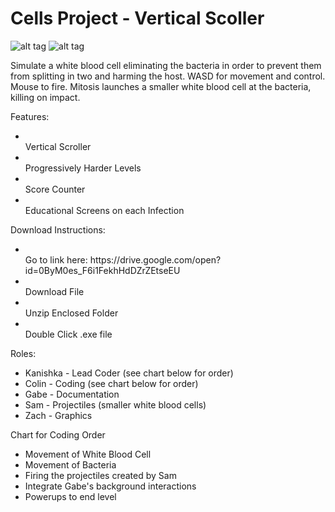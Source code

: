# Cells Project - Vertical Scoller #

![alt tag](https://github.com/KRagula/Programming-II-Portfolio/VirusChampion/Screenshots/TitleScreen.png)
![alt tag](https://github.com/KRagula/Programming-II-Portfolio/VirusChampion/InstructionScreen.png)

Simulate a white blood cell eliminating the bacteria in order to prevent them from splitting in two and harming the host.  WASD for movement and control.  Mouse to fire.  Mitosis launches a smaller white blood cell at the bacteria, killing on impact.

Features:
<ul>
<li></li> Vertical Scroller
<li></li> Progressively Harder Levels
<li></li> Score Counter
<li></li> Educational Screens on each Infection
</ul>


Download Instructions:
<ul>
<li></li> Go to link here: https://drive.google.com/open?id=0ByM0es_F6i1FekhHdDZrZEtseEU
<li></li> Download File
<li></li> Unzip Enclosed Folder
<li></li> Double Click .exe file
</ul>

Roles:
<ul>
<li>Kanishka - Lead Coder (see chart below for order)</li>
<li>Colin - Coding (see chart below for order)</li>
<li>Gabe - Documentation</li>
<li>Sam - Projectiles (smaller white blood cells)</li>
<li>Zach - Graphics</li>
</ul>


Chart for Coding Order
<ul>
<li> Movement of White Blood Cell </li>
<li> Movement of Bacteria </li>
<li> Firing the projectiles created by Sam </li>
<li> Integrate Gabe's background interactions</li>
<li> Powerups to end level </li>
</ul>
